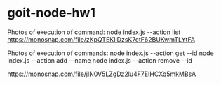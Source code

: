 # goit-node-hw1
Photos of execution of command: node index.js --action list
https://monosnap.com/file/zKpQTEKIlDzsK7ctF62BUKwmTLYtFA

Photos of execution of commands:
node index.js --action get --id
node index.js --action add --name
node index.js --action remove --id

https://monosnap.com/file/jlN0V5LZgDz2lu4F7EIHCXq5mkMBsA
